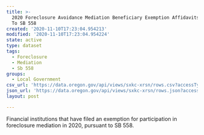 ```yaml
---
title: >-
  2020 Foreclosure Avoidance Mediation Beneficiary Exemption Affidavits Pursuant
  To SB 558
created: '2020-11-10T17:23:04.954213'
modified: '2020-11-10T17:23:04.954224'
state: active
type: dataset
tags:
  - Foreclosure
  - Mediation
  - Sb 558
groups:
  - Local Government
csv_url: 'https://data.oregon.gov/api/views/sxkc-xrsn/rows.csv?accessType=DOWNLOAD'
json_url: 'https://data.oregon.gov/api/views/sxkc-xrsn/rows.json?accessType=DOWNLOAD'
layout: post

---
```

Financial institutions that have filed an exemption for participation in foreclosure mediation in 2020, pursuant to SB 558.
